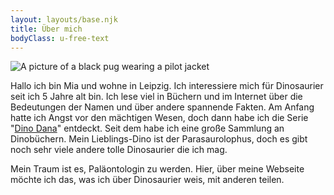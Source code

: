 ```yaml
---
layout: layouts/base.njk
title: Über mich
bodyClass: u-free-text
---
```



![A picture of a black pug wearing a pilot jacket](/img/about.jpg)


Hallo ich bin Mia und wohne in Leipzig. Ich interessiere mich für Dinosaurier seit ich 5 Jahre alt bin. Ich lese viel in Büchern und im Internet über die Bedeutungen der Namen und über andere spannende Fakten. Am Anfang hatte ich Angst vor den mächtigen Wesen, doch dann habe ich die Serie "[Dino Dana](http://dinodana.com)" entdeckt. Seit dem habe ich eine große Sammlung an Dinobüchern. Mein Lieblings-Dino ist der Parasaurolophus, doch es gibt noch sehr viele andere tolle Dinosaurier die ich mag. 

Mein Traum ist es, Paläontologin zu werden. Hier, über meine Webseite möchte ich das, was ich über Dinosaurier weis, mit anderen teilen.
